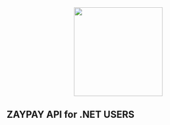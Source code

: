 <center>

<img style="width: 200px;" src="http://zaypay.com/images/v2/logo.png"/>

</center>

ZAYPAY API for .NET USERS
------------------------------
